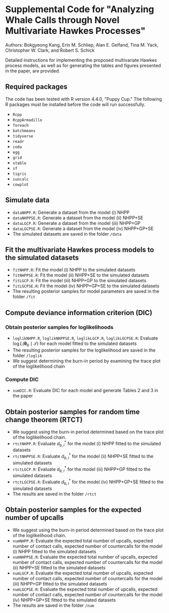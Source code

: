 # Supplemental Code for "Analyzing Whale Calls through Novel Multivariate Hawkes Processes"
Authors: Bokgyeong Kang, Erin M. Schliep, Alan E. Gelfand, Tina M. Yack, Christopher W. Clark, and Robert S. Schick

Detailed instructions for implementing the proposed multivariate Hawkes process models, as well as for generating the tables and figures presented in the paper, are provided.

## Required packages
The code has been tested with R version 4.4.0, "Puppy Cup."  The following R packages must be installed before the code will run successfully.

- `Rcpp`
- `RcppArmadillo`
- `foreach`
- `batchmeans`
- `tidyverse`
- `readr`
- `coda`
- `egg`
- `grid`
- `xtable`
- `sf`
- `tigris`
- `suncalc`
- `cowplot`

## Simulate data
- `dataNHPP.R`: Generate a dataset from the model (i) NHPP
- `dataNHPPSE.R`: Generate a dataset from the model (ii) NHPP+SE
- `dataLGCP.R`: Generate a dataset from the model (iii) NHPP+GP
- `dataLGCPSE.R`: Generate a dataset from the model (iv) NHPP+GP+SE
- The simulated datasets are saved in the folder `/data`

## Fit the multivariate Hawkes process models to the simulated datasets 
- `fitNHPP.R`: Fit the model (i) NHPP to the simulated datasets
- `fitNHPPSE.R`: Fit the model (ii) NHPP+SE to the simulated datasets
- `fitLGCP.R`: Fit the model (iii) NHPP+GP to the simulated datasets
- `fitLGCPSE.R`: Fit the model (iv) NHPP+GP+SE to the simulated datasets
- The resulting posterior samples for model parameters are saved in the folder `/fit`

## Compute deviance information criterion (DIC) 

### Obtain posterior samples for loglikelihoods

- `loglikNHPP.R`, `loglikNHPPSE.R`, `loglikLGCP.R`, `loglikLGCPSE.R`: Evaluate $\log L(\boldsymbol{\theta}_b \mid \mathcal{T})$ for each model fitted to the simulated datasets
- The resulting posterior samples for the loglikelihood  are saved in the folder `/loglik`
- We suggest determining the burn-in period by examining the trace plot of the loglikelihood chain

### Compute DIC

- `sumDIC.R`: Evaluate DIC for each model and generate Tables 2 and 3 in the paper


## Obtain posterior samples for random time change theorem (RTCT)
- We suggest using the burn-in period determined based on the trace plot of the loglikelihood chain.
- `rtctNHPP.R`: Evaluate $d^{\ast}_{b,i}$ for the model (i) NHPP fitted to the simulated datasets
- `rtctNHPPSE.R`: Evaluate $d^{\ast}_{b,i}$ for the model (ii) NHPP+SE fitted to the simulated datasets
- `rtctLGCP.R`: Evaluate $d^{\ast}_{b,i}$ for the model (iii) NHPP+GP fitted to the simulated datasets
- `rtctLGCPSE.R`: Evaluate $d^{\ast}_{b,i}$ for the model (iv) NHPP+GP+SE fitted to the simulated datasets
- The results are saved in the folder `/rtct`
  
## Obtain posterior samples for the expected number of upcalls
- We suggest using the burn-in period determined based on the trace plot of the loglikelihood chain.
- `numNHPP.R`: Evaluate the expected total number of upcalls, expected number of contact calls, expected number of countercalls for the model (i) NHPP fitted to the simulated datasets
- `numNHPPSE.R`: Evaluate the expected total number of upcalls, expected number of contact calls, expected number of countercalls for the model (ii) NHPP+SE fitted to the simulated datasets
- `numLGCP.R`: Evaluate the expected total number of upcalls, expected number of contact calls, expected number of countercalls for the model (iii) NHPP+GP fitted to the simulated datasets
- `numLGCPSE.R`: Evaluate the expected total number of upcalls, expected number of contact calls, expected number of countercalls for the model (iv) NHPP+GP+SE fitted to the simulated datasets
- The results are saved in the folder `/num`
